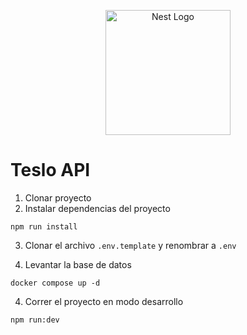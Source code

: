 <p align="center">
  <a href="http://nestjs.com/" target="blank"><img src="https://nestjs.com/img/logo-small.svg" width="200" alt="Nest Logo" /></a>
</p>

# Teslo API
1. Clonar proyecto
2. Instalar dependencias del proyecto
```
npm run install
```
3. Clonar el archivo ```.env.template``` y renombrar a ```.env```

4. Levantar la base de datos
```
docker compose up -d 
```

4. Correr el proyecto en modo desarrollo
```
npm run:dev
```